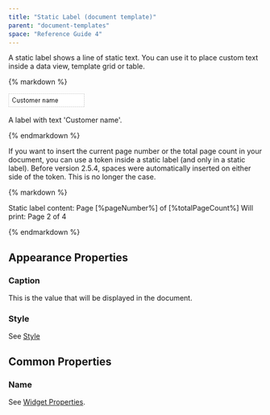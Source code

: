 ```yaml
---
title: "Static Label (document template)"
parent: "document-templates"
space: "Reference Guide 4"
---
```

A static label shows a line of static text. You can use it to place custom text inside a data view, template grid or table.

<div class="alert alert-info">{% markdown %}

[![](attachments/819203/918130.png)](static-label-document-template)

A label with text 'Customer name'.

{% endmarkdown %}</div>

If you want to insert the current page number or the total page count in your document, you can use a token inside a static label (and only in a static label).
Before version 2.5.4, spaces were automatically inserted on either side of the token. This is no longer the case.

<div class="alert alert-info">{% markdown %}

Static label content: Page [%pageNumber%] of [%totalPageCount%]
Will print: Page 2 of 4

{% endmarkdown %}</div>

## Appearance Properties

### Caption

This is the value that will be displayed in the document.

### Style

See [Style](style)

## Common Properties

### Name

See [Widget Properties](widget-properties).

